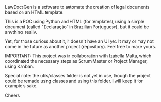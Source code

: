 LawDocsGen is a software to automate the creation of legal documents based on an HTML template.

This is a POC using Python and HTML (for templates), using a simple document (called "Declaração" in Brazilian Portuguese), but it could be anything, really. 

Yet, for those curious about it, it doesn't have an UI yet. It may or may not come in the future as another project (repository). Feel free to make yours.

IMPORTANT: This project was in collaboration with Izabella Malta, which coordinated the necessary steps as Scrum Master or Project Manager, using Kanban.

Special note: the utils/classes folder is not yet in use, though the project could be remade using classes and using this folder. I will keep it for example's sake.

Cheers
